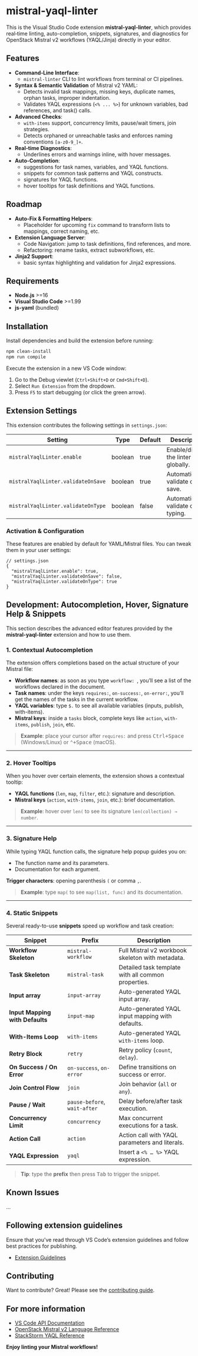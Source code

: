 # mistral-yaql-linter

This is the Visual Studio Code extension **mistral-yaql-linter**, which provides real‑time linting, auto-completion, snippets, signatures, and diagnostics for OpenStack Mistral v2 workflows (YAQL/Jinja) directly in your editor.

## Features

- **Command‑Line Interface**:
  - `mistral-linter` CLI to lint workflows from terminal or CI pipelines.
- **Syntax & Semantic Validation** of Mistral v2 YAML:
  - Detects invalid task mappings, missing keys, duplicate names, orphan tasks, improper indentation.
  - Validates YAQL expressions (`<% ... %>`) for unknown variables, bad references, and task() calls.
- **Advanced Checks**:
  - `with-items` support, concurrency limits, pause/wait timers, join strategies.
  - Detects orphaned or unreachable tasks and enforces naming conventions `[a-z0-9_]+`.
- **Real‑time Diagnostics**:
  - Underlines errors and warnings inline, with hover messages.
- **Auto‑Completion**:
  - suggestions for task names, variables, and YAQL functions.
  - snippets for common task patterns and YAQL constructs.
  - signatures for YAQL functions.
  - hover tooltips for task definitions and YAQL functions.

## Roadmap

- **Auto‑Fix & Formatting Helpers**:
  - Placeholder for upcoming `fix` command to transform lists to mappings, correct naming, etc.
- **Extension Language Server**:
  - Code Navigation: jump to task definitions, find references, and more.
  - Refactoring: rename tasks, extract subworkflows, etc.
- **Jinja2 Support**:
  - basic syntax highlighting and validation for Jinja2 expressions.

## Requirements

- **Node.js** >=16
- **Visual Studio Code** >=1.99
- **js-yaml** (bundled)

## Installation

Install dependencies and build the extension before running:

```bash
npm clean-install
npm run compile
```

Execute the extension in a new VS Code window:
1. Go to the Debug viewlet (`Ctrl+Shift+D` or `Cmd+Shift+D`).
2. Select `Run Extension` from the dropdown.
3. Press `F5` to start debugging (or click the green arrow).

## Extension Settings

This extension contributes the following settings in `settings.json`:

| Setting                            | Type    | Default | Description                                      |
| ---------------------------------- | ------- | ------- | ------------------------------------------------ |
| `mistralYaqlLinter.enable`         | boolean | true    | Enable/disable the linter globally.              |
| `mistralYaqlLinter.validateOnSave` | boolean | true    | Automatically validate on save.                  |
| `mistralYaqlLinter.validateOnType` | boolean | false   | Automatically validate on typing.                |

### Activation & Configuration

These features are enabled by default for YAML/Mistral files. You can tweak them in your user settings:

```jsonc
// settings.json
{
  "mistralYaqlLinter.enable": true,
  "mistralYaqlLinter.validateOnSave": false,
  "mistralYaqlLinter.validateOnType": true
}
```

## Development: Autocompletion, Hover, Signature Help & Snippets

This section describes the advanced editor features provided by the **mistral-yaql-linter** extension and how to use them.


### 1. Contextual Autocompletion

The extension offers completions based on the actual structure of your Mistral file:

* **Workflow names**: as soon as you type `workflow: `, you’ll see a list of the workflows declared in the document.
* **Task names**: under the keys `requires:`, `on-success:`, `on-error:`, you’ll get the names of the tasks in the current workflow.
* **YAQL variables**: type `$.` to see all available variables (inputs, publish, with-items).
* **Mistral keys**: inside a `tasks` block, complete keys like `action`, `with-items`, `publish`, `join`, etc.

> **Example**: place your cursor after `requires:` and press <kbd>Ctrl+Space</kbd> (Windows/Linux) or <kbd>⌃+Space</kbd> (macOS).

---

### 2. Hover Tooltips

When you hover over certain elements, the extension shows a contextual tooltip:

* **YAQL functions** (`len`, `map`, `filter`, etc.): signature and description.
* **Mistral keys** (`action`, `with-items`, `join`, etc.): brief documentation.

> **Example**: hover over `len(` to see its signature `len(collection) → number`.

---

### 3. Signature Help

While typing YAQL function calls, the signature help popup guides you on:

* The function name and its parameters.
* Documentation for each argument.

**Trigger characters**: opening parenthesis `(` or comma `,`.

> **Example**: type `map(` to see `map(list, func)` and its documentation.

---

### 4. Static Snippets

Several ready-to-use **snippets** speed up workflow and task creation:

| Snippet                         | Prefix                       | Description                                           |
| ------------------------------- | ---------------------------- | ----------------------------------------------------- |
| **Workflow Skeleton**           | `mistral-workflow`           | Full Mistral v2 workbook skeleton with metadata.      |
| **Task Skeleton**               | `mistral-task`               | Detailed task template with all common properties.    |
| **Input array**                 | `input-array`                | Auto-generated YAQL input array.                      |
| **Input Mapping with Defaults** | `input-map`                  | Auto-generated YAQL input mapping with defaults.      |
| **With-Items Loop**             | `with-items`                 | Auto-generated YAQL `with-items` loop.                |
| **Retry Block**                 | `retry`                      | Retry policy (`count`, `delay`).                      |
| **On Success / On Error**       | `on-success`, `on-error`     | Define transitions on success or error.               |
| **Join Control Flow**           | `join`                       | Join behavior (`all` or `any`).                       |
| **Pause / Wait**                | `pause-before`, `wait-after` | Delay before/after task execution.                    |
| **Concurrency Limit**           | `concurrency`                | Max concurrent executions for a task.                 |
| **Action Call**                 | `action`                     | Action call with YAQL parameters and literals.        |
| **YAQL Expression**             | `yaql`                       | Insert a `<% … %>` YAQL expression.                   |

> **Tip**: type the **prefix** then press <kbd>Tab</kbd> to trigger the snippet.

## Known Issues
...

## Following extension guidelines

Ensure that you've read through VS Code’s extension guidelines and follow best practices for publishing.

- [Extension Guidelines](https://code.visualstudio.com/api/references/extension-guidelines)

## Contributing

Want to contribute? Great! Please see the [contributing guide](CONTRIBUTING.md).

## For more information

- [VS Code API Documentation](https://code.visualstudio.com/api)
- [OpenStack Mistral v2 Language Reference](https://docs.openstack.org/mistral/latest/user/wf_lang_v2.html)
- [StackStorm YAQL Reference](https://docs.stackstorm.com/mistral_yaql.html)

**Enjoy linting your Mistral workflows!**

